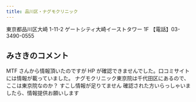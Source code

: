 ```yaml
---
title: 品川区・ナグモクリニック
---
```


東京都品川区大崎 1-11-2 ゲートシティ大崎イーストタワー 1F
【電話】03-3490-0555

## みさきのコメント

MTF さんから情報頂いたのですが HP が確認できませんでした。口コミサイトには情報が載っていました。
ナグモクリニック東京院は千代田区にあるので、ここは東京院なのか？
すこし情報が足りてません
確認された方いらっしゃいましたら、情報提供お願いします
